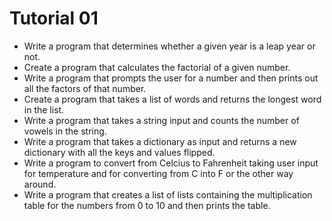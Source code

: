 # Tutorial 01

- Write a program that determines whether a given year is a leap year or not.
- Create a program that calculates the factorial of a given number.
- Write a program that prompts the user for a number and then prints out all the factors of that number.
- Create a program that takes a list of words and returns the longest word in the list.
- Write a program that takes a string input and counts the number of vowels in the string.
- Write a program that takes a dictionary as input and returns a new dictionary with all the keys and values flipped.
- Write a program to convert from Celcius to Fahrenheit taking user input for temperature and for converting from C into F or the other way around.
- Write a program that creates a list of lists containing the multiplication table for the numbers from 0 to 10 and then prints the table.